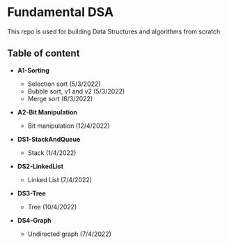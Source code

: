 # Fundamental DSA


This repo is used for building Data Structures and algorithms from scratch

## Table of content
- **A1-Sorting**
    + Selection sort (5/3/2022)
    + Bubble sort, v1 and v2 (5/3/2022)
    + Merge sort (6/3/2022)

- **A2-Bit Manipulation**
    + Bit manipulation (12/4/2022)
    
- **DS1-StackAndQueue**
    + Stack (1/4/2022)

- **DS2-LinkedList**
    + Linked List (7/4/2022)

- **DS3-Tree**
    + Tree (10/4/2022)

- **DS4-Graph**
    + Undirected graph (7/4/2022)